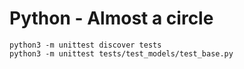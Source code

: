 # Python - Almost a circle

```
python3 -m unittest discover tests
python3 -m unittest tests/test_models/test_base.py
```